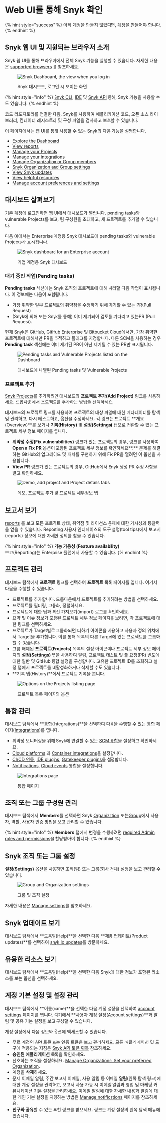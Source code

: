 # Web UI를 통해 Snyk 확인

{% hint style="success" %}
아직 계정을 만들지 않았다면, [계정을 만들](quickstart/create-or-log-in-to-a-snyk-account.md)어야 합니다.
{% endhint %}

## Snyk 웹 UI 및 지원되는 브라우저 소개

Snyk 웹 UI를 통해 브라우저에서 전체 Snyk 기능을 실행할 수 있습니다. 자세한 내용은 [supported browsers](quickstart/#supported-browsers) 를 참조하세요.

<figure><img src="../.gitbook/assets/Screenshot 2023-07-13 at 11.06.29 AM.png" alt="Snyk Dashboard, the view when you log in"><figcaption><p>Snyk 대시보드, 로그인 시 보이는 화면</p></figcaption></figure>

{% hint style="info" %}
&#x20;[Snyk CLI](../snyk-cli/), [IDE](../integrate-with-snyk/ide-tools/) 및 [Snyk API](../snyk-api/) 통해, Snyk 기능을 사용할 수도 있습니다.
{% endhint %}

코드 리포지토리를 연결한 다음, Snyk를 사용하여 애플리케이션 코드, 오픈 소스 라이브러리, 컨테이너 레지스트리 및 구성 파일을 검사하고 보호할 수 있습니다.

이 페이지에서는 웹 UI를 통해 사용할 수 있는 Snyk의 다음 기능을 설명합니다.

* [Explore the Dashboard](explore-snyk-through-the-web-ui.md#dashboard)
* [View reports](explore-snyk-through-the-web-ui.md#view-reports)
* [Manage your Projects](explore-snyk-through-the-web-ui.md#manage-your-projects)
* [Manage your integrations](explore-snyk-through-the-web-ui.md#manage-your-integrations)
* [Manage Organization or Group members](explore-snyk-through-the-web-ui.md#manage-organization-or-group-members)
* [Snyk Organization and Group settings](explore-snyk-through-the-web-ui.md#snyk-organization-or-group-settings)
* [View Snyk updates](explore-snyk-through-the-web-ui.md#view-snyk-updates)
* [View helpful resources](explore-snyk-through-the-web-ui.md#view-helpful-resources)
* [Manage account preferences and settings](explore-snyk-through-the-web-ui.md#manage-account-preferences-and-settings)

## 대시보드 살펴보기

기존 계정에 로그인하면 웹 UI에서 대시보드가 열립니다. pending tasks와 vulnerable Projects를 보고, 팀 구성원을 초대하고, 새 프로젝트를 추가할 수 있습니다.

다음 예에서는 Enterprise 계정용 Snyk 대시보드에 pending tasks와 vulnerable Projects가 표시됩니다.

<figure><img src="../.gitbook/assets/Screenshot 2023-07-13 at 11.09.02 AM.png" alt="Snyk dashboard for an Enterprise account"><figcaption><p>기업 계정용 Snyk 대시보드</p></figcaption></figure>

### 대기 중인 작업(Pending tasks)

**Pending tasks** 섹션에는 Snyk 조직의 프로젝트에 대해 처리할 다음 작업이 표시됩니다. 이 정보에는 다음이 포함됩니다.

* 가장 취약한 일부 프로젝트의 취약점을 수정하기 위해 제기할 수 있는 PR(Pull Request)
* (Snyk에 의해 또는 Snyk를 통해) 이미 제기되어 검토를 기다리고 있는PR (Pull Request).

현재 Snyk은 GitHub, GitHub Enterprise 및 Bitbucket Cloud에서만, 가장 취약한 프로젝트에 대해서만 PR을 추적하고 플래그를 지정합니다. 다른 SCM을 사용하는 경우 **Pending task** 섹션에는 이미 제기된 PR이 아닌 제기될 수 있는 PR만 표시됩니다.

<figure><img src="../.gitbook/assets/image (109) (1) (1) (1) (1) (1) (1) (1) (1) (1) (1) (2) (1).png" alt="Pending tasks and Vulnerable Projects listed on the Dashboard"><figcaption><p>대시보드에 나열된 Pending tasks 및 Vulnerable Projects</p></figcaption></figure>

### 프로젝트 추가

[Snyk Projects](../snyk-admin/snyk-projects/)를 추가하려면 대시보드의 **프로젝트 추가(Add Project)** 링크를 사용하세요. 드롭다운에서 프로젝트를 추가하는 방법을 선택하세요.

대시보드의 프로젝트 링크를 사용하여 프로젝트의 대상 파일에 대한 메타데이터를 탐색 및 관리하고, 다시 테스트하고, 옵션을 수정하세요. 각 링크는 프로젝트 **개요(Overview)**를 보거나 **기록(History)** 및 **설정(Settings)** 탭으로 전환할 수 있는 프로젝트 세부 정보 페이지를 엽니다.

* **취약성 수정(Fix vulnerabilities)** 링크가 있는 프로젝트의 경우, 링크를 사용하여 **Open a Fix PR** 옵션이 포함된 프로젝트 세부 정보를 확인하세요**.** 문제를 해결하는 GitHub의 업그레이드 및 패치를 구현하기 위해 Fix PR을 열려면 이 옵션을 사용합니다.
* **View PR** 링크가 있는 프로젝트의 경우, GitHub에서 Snyk 생성 PR 수정 사항을 열고 확인하세요.

<figure><img src="../.gitbook/assets/demo-project-details-options (1) (1) (1) (1) (1) (1) (1) (1) (1) (1) (2) (9).gif" alt="Demo, add project and Project details tabs"><figcaption><p>데모, 프로젝트 추가 및 프로젝트 세부정보 탭</p></figcaption></figure>

## 보고서 보기

[reports](../manage-issues/reporting/) 를 보고 모든 프로젝트 상태, 취약점 및 라이선스 문제에 대한 가시성과 통찰력을 얻을 수 있습니다. Reporting 사용자 인터페이스의 도구 설명(tool tips)에서 보고서(reports) 정보에 대한 자세한 정의를 찾을 수 있습니다.

{% hint style="info" %}
**기능 가용성 (Feature availability)**\
보고(Reporting)는 Enterprise 플랜에서 사용할 수 있습니다.
{% endhint %}

## 프로젝트 관리

대시보드 탐색에서 **프로젝트** 링크를 선택하여 **프로젝트** 목록 페이지를 엽니다. 여기서 다음을 수행할 수 있습니다.

* 프로젝트를 추가합니다. 드롭다운에서 프로젝트를 추가하려는 방법을 선택하세요.
* 프로젝트를 필터링, 그룹화, 정렬하세요.
* 프로젝트에 대한 팁과 최신 가져오기(import) 로그를 확인하세요.
* 요약 및 이슈 정보가 포함된 프로젝트 세부 정보 페이지를 보려면, 각 프로젝트에 대한 링크를 선택하세요.
* 프로젝트가 Target별로 그룹화되면 더하기 아이콘을 사용하고 사용자 정의 위치에서 Target을 추가합니다. 이를 통해 목록의 다른 Target에 있는 프로젝트를 그룹화할 수 있습니다.
* 그룹 해제된 **프로젝트(Projects)** 목록의 설정 아이콘이나 프로젝트 세부 정보 페이지의 **설정(Settings)** 탭을 사용하여 알림, 프로젝트 테스트 및 풀 요청(PR) 빈도에 대한 일반 및 GitHub 통합 설정을 구성합니다. 고유한 프로젝트 ID를 조회하고 설정 탭에서 프로젝트를 비활성화하거나 삭제할 수도 있습니다.
* **기록 탭(History)**에서 프로젝트 기록을 봅니다.

<figure><img src="../.gitbook/assets/Project listing add projects.gif" alt="Options on the Projects listing page"><figcaption><p>프로젝트 목록 페이지의 옵션</p></figcaption></figure>

## 통합 관리

대시보드 탐색에서 **통합(Integrations)**을 선택하여 다음을 수행할 수 있는 통합 페이지([Integrations](../integrate-with-snyk/))를 엽니다.

* 취약성 모니터링을 위해 Snyk에 연결할 수 있는 [SCM 통합](../integrate-with-snyk/git-repositories-scms-integrations-with-snyk/)을 설정하고 확인하세요.
* [Cloud platforms](../integrate-with-snyk/cloud-platforms-integrations/) 과 [Container integrations](../integrate-with-snyk/snyk-container-integrations/)을 설정합니다.
* &#x20;[CI/CD 연동](../integrate-with-snyk/snyk-ci-cd-integrations/), [IDE plugins](../integrate-with-snyk/ide-tools/), [Gatekeeper plugins](../integrate-with-snyk/gatekeeper-plugins/)을 설정합니다.
* [Notifications](../integrate-with-snyk/notification-and-ticketing-systems-integraitons/), [Cloud events](../integrate-with-snyk/event-forwarding/) 통합을 설정합니다.

<figure><img src="../.gitbook/assets/image (123) (1) (2) (1).png" alt="Integrations page"><figcaption><p>통합 페이지</p></figcaption></figure>

## 조직 또는 그룹 구성원 관리

대시보드 탐색에서 **Members**를 선택하면 Snyk [Organization](../snyk-admin/manage-users-in-organizations-and-groups/manage-users-in-organizations.md) 또는[Group](../snyk-admin/manage-users-in-organizations-and-groups/manage-users-in-a-group.md)에서 사용자, 역할, 사용자 인증 방법을 보고 관리할 수 있습니다.

{% hint style="info" %}
**Members** 탭에서 변경을 수행하려면 [required Admin roles and permissions](broken-reference/)을 할당받아야 합니다.
{% endhint %}

## Snyk 조직 또는 그룹 설정

**설정(Settings)** 옵션을 사용하면 조직(팀) 또는 그룹(회사 전체) 설정을 보고 관리할 수 있습니다.

<figure><img src="../.gitbook/assets/Manage-settings-intro.png" alt="Group and Organization settings"><figcaption><p>그룹 및 조직 설정</p></figcaption></figure>

자세한 내용은 [Manage settings](../snyk-admin/manage-settings/)를 참조하세요.

## Snyk 업데이트 보기

대시보드 탐색에서 **도움말(Help)**을 선택한 다음 **제품 업데이트(Product updates)**를 선택하여 [snyk.io updates](https://updates.snyk.io/)를 방문하세요.&#x20;

## 유용한 리소스 보기

대시보드 탐색에서 **도움말(Help)**을 선택한 다음 Snyk에 대한 정보가 포함된 리소스를 보는 옵션을 선택하세요.

## 계정 기본 설정 및 설정 관리

대시보드 탐색에서 **이름(name)**을 선택한 다음 계정 설정을 선택하여 [account settings](https://app.snyk.io/account) 페이지를 엽니다. 여기에서 **사용자 계정 설정(Account settings)**과 알림 및 공유 기본 설정을 보고 구성할 수 있습니다.

계정 설정에서 다음 정보와 옵션에 액세스할 수 있습니다.

* 무료 계정의 API 토큰 또는 인증 토큰을 보고 관리하세요. 모든 애플리케이션 및 도구에 적용되는 지침은 [Snyk API 토큰 획득](how-to-obtain-and-authenticate-with-your-snyk-api-token.md) 참조하세요.
* **승인된 애플리케이션** 목록을 확인하세요.
* 선호하는 조직을 설정하세요. [Manage Organizations: Set your preferred Organization](../snyk-admin/manage-groups-and-organizations/create-and-delete-organizations.md#set-your-preferred-organization).
* 계정을 **삭제**하세요.
* 문제 이메일 알림, 주간 보고서 이메일, 사용 알림 등 이메일 **알림**(왼쪽 탐색 링크)에 대한 계정 설정을 관리하고, 보고서 사용 가능 시 이메일 알림과 영업 및 마케팅 커뮤니케이션 기본 설정을 관리하세요. 이메일 알림에 대한 자세한 내용과 알림에 대한 개인 기본 설정을 지정하는 방법은 [Manage notifications](../snyk-admin/manage-notifications.md) 페이지를 참조하세요.
* **친구와 공유**할 수 있는 추천 링크를 받으세요. 링크는 계정 설정의 왼쪽 탐색 메뉴에 있습니다.
